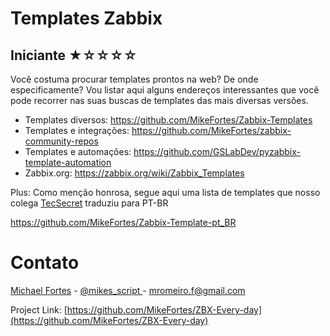 # Templates Zabbix

## Iniciante ★☆☆☆☆ 

Você costuma procurar templates prontos na web? De onde especificamente?
Vou listar aqui alguns endereços interessantes que você pode recorrer nas suas buscas de templates das mais diversas versões.

* Templates diversos: https://github.com/MikeFortes/Zabbix-Templates
* Templates e integrações: https://github.com/MikeFortes/zabbix-community-repos
* Templates e automações: https://github.com/GSLabDev/pyzabbix-template-automation
* Zabbix.org: https://zabbix.org/wiki/Zabbix_Templates


Plus: Como menção honrosa, segue aqui uma lista de templates que nosso colega [TecSecret](https://github.com/TecSecret) traduziu para PT-BR

https://github.com/MikeFortes/Zabbix-Template-pt_BR

# Contato

[Michael Fortes](https://www.linkedin.com/in/mikefortes/) - [@mikes_script
](https://twitter.com/mikes_script) - mromeiro.f@gmail.com

Project Link: [https://github.com/MikeFortes/ZBX-Every-day](https://github.com/MikeFortes/ZBX-Every-day)